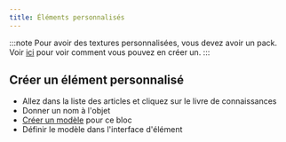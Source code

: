 ```yaml
---
title: Éléments personnalisés
---
```


:::note Pour avoir des textures personnalisées, vous devez avoir un pack. Voir [ici](pack.md#create-a-pack) pour voir comment vous pouvez en créer un. :::

## Créer un élément personnalisé

* Allez dans la liste des articles et cliquez sur le livre de connaissances
* Donner un nom à l'objet
* [Créer un modèle](custom-models.md) pour ce bloc
* Définir le modèle dans l'interface d'élément
